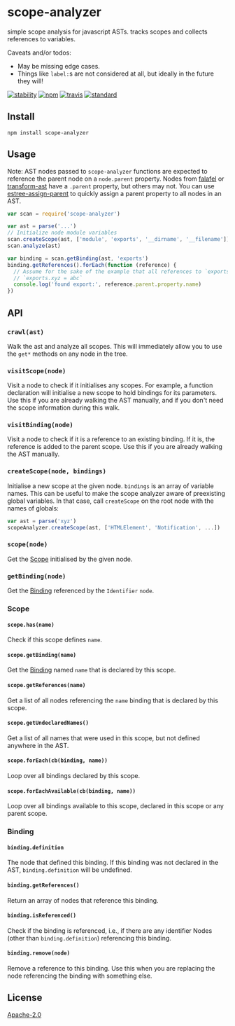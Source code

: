 # scope-analyzer

simple scope analysis for javascript ASTs. tracks scopes and collects references to variables.

Caveats and/or todos:

 - May be missing edge cases.
 - Things like `label:`s are not considered at all, but ideally in the future they will!

[![stability][stability-image]][stability-url]
[![npm][npm-image]][npm-url]
[![travis][travis-image]][travis-url]
[![standard][standard-image]][standard-url]

[stability-image]: https://img.shields.io/badge/stability-experimental-orange.svg?style=flat-square
[stability-url]: https://nodejs.org/api/documentation.html#documentation_stability_index
[npm-image]: https://img.shields.io/npm/v/scope-analyzer.svg?style=flat-square
[npm-url]: https://www.npmjs.com/package/scope-analyzer
[travis-image]: https://img.shields.io/travis/goto-bus-stop/scope-analyzer.svg?style=flat-square
[travis-url]: https://travis-ci.org/goto-bus-stop/scope-analyzer
[standard-image]: https://img.shields.io/badge/code%20style-standard-brightgreen.svg?style=flat-square
[standard-url]: http://npm.im/standard

## Install

```
npm install scope-analyzer
```

## Usage

Note: AST nodes passed to `scope-analyzer` functions are expected to reference the parent node on a `node.parent` property.
Nodes from [falafel](https://github.com/substack/node-falafel) or [transform-ast](https://github.com/goto-bus-stop/transform-ast) have a `.parent` property, but others may not. You can use [estree-assign-parent](https://github.com/goto-bus-stop/estree-assign-parent) to quickly assign a parent property to all nodes in an AST.

```js
var scan = require('scope-analyzer')

var ast = parse('...')
// Initialize node module variables
scan.createScope(ast, ['module', 'exports', '__dirname', '__filename'])
scan.analyze(ast)

var binding = scan.getBinding(ast, 'exports')
binding.getReferences().forEach(function (reference) {
  // Assume for the sake of the example that all references to `exports` are assignments like
  // `exports.xyz = abc`
  console.log('found export:', reference.parent.property.name)
})
```

## API

### `crawl(ast)`

Walk the ast and analyze all scopes. This will immediately allow you to use the `get*` methods on any node in the tree.

### `visitScope(node)`

Visit a node to check if it initialises any scopes.
For example, a function declaration will initialise a new scope to hold bindings for its parameters.
Use this if you are already walking the AST manually, and if you don't need the scope information during this walk.

### `visitBinding(node)`

Visit a node to check if it is a reference to an existing binding.
If it is, the reference is added to the parent scope.
Use this if you are already walking the AST manually.

### `createScope(node, bindings)`

Initialise a new scope at the given node. `bindings` is an array of variable names.
This can be useful to make the scope analyzer aware of preexisting global variables.
In that case, call `createScope` on the root node with the names of globals:

```js
var ast = parse('xyz')
scopeAnalyzer.createScope(ast, ['HTMLElement', 'Notification', ...])
```

### `scope(node)`

Get the [Scope](#scope) initialised by the given node.

### `getBinding(node)`

Get the [Binding](#binding) referenced by the `Identifier` `node`.

### Scope

#### `scope.has(name)`

Check if this scope defines `name`.

#### `scope.getBinding(name)`

Get the [Binding](#binding) named `name` that is declared by this scope.

#### `scope.getReferences(name)`

Get a list of all nodes referencing the `name` binding that is declared by this scope.

#### `scope.getUndeclaredNames()`

Get a list of all names that were used in this scope, but not defined anywhere in the AST.

#### `scope.forEach(cb(binding, name))`

Loop over all bindings declared by this scope.

#### `scope.forEachAvailable(cb(binding, name))`

Loop over all bindings available to this scope, declared in this scope or any parent scope.

### Binding

#### `binding.definition`

The node that defined this binding. If this binding was not declared in the AST, `binding.definition` will be undefined.

#### `binding.getReferences()`

Return an array of nodes that reference this binding.

#### `binding.isReferenced()`

Check if the binding is referenced, i.e., if there are any identifier Nodes (other than `binding.definition`) referencing this binding.

#### `binding.remove(node)`

Remove a reference to this binding. Use this when you are replacing the node referencing the binding with something else.

## License

[Apache-2.0](LICENSE.md)
